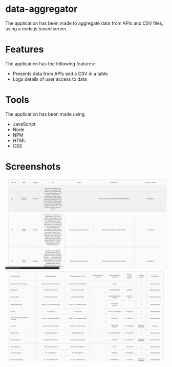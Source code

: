 # data-aggregator

The application has been made to aggregate data from APIs and CSV files, using a node.js based server. 


# Features

The application has the following features: 

- Presents data from APIs and a CSV in a table
- Logs details of user access to data


# Tools

The application has been made using: 


- JavaScript
- Node
- NPM
- HTML
- CSS

# Screenshots

![Screenshot](screenshot1.png)
![Screenshot](screenshot2.png)
